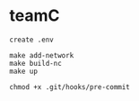 # teamC

`create .env`

```
make add-network
make build-nc
make up
```

```
chmod +x .git/hooks/pre-commit
```
